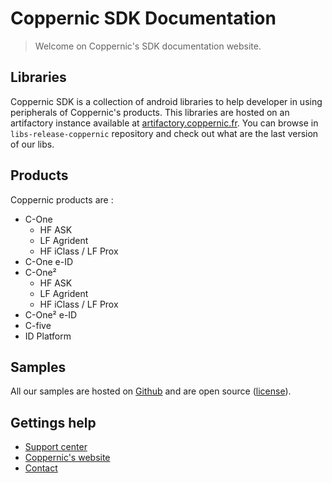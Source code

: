 Coppernic SDK Documentation
===========================

> Welcome on Coppernic's SDK documentation website.

## Libraries

Coppernic SDK is a collection of android libraries to help developer in using peripherals of Coppernic's products. This libraries are hosted on an artifactory instance available at [artifactory.coppernic.fr](https://artifactory.coppernic.fr/artifactory/webapp/#/home). You can browse in `libs-release-coppernic` repository and check out what are the last version of our libs.

## Products

Coppernic products are :

- C-One
    - HF ASK
    - LF Agrident
    - HF iClass / LF Prox
- C-One e-ID
- C-One²
    - HF ASK
    - LF Agrident
    - HF iClass / LF Prox
- C-One² e-ID
- C-five
- ID Platform

## Samples

All our samples are hosted on [Github](https://github.com/Coppernic) and are open source ([license](License.md)).

## Gettings help

- [Support center](https://support.coppernic.fr/index.php)
- [Coppernic's website](https://www.coppernic.fr/en/support-en/)
- [Contact](https://www.coppernic.fr/en/contact-en/)
